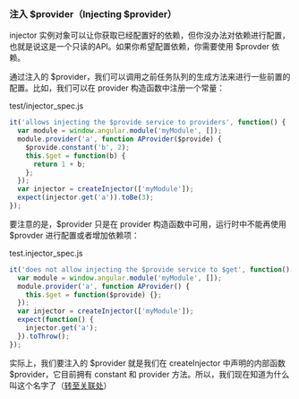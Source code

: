 ### 注入 $provider（Injecting $provider）

injector 实例对象可以让你获取已经配置好的依赖，但你没办法对依赖进行配置，也就是说这是一个只读的API。如果你希望配置依赖，你需要使用 $provder 依赖。

通过注入的 $provider，我们可以调用之前任务队列的生成方法来进行一些前置的配置。比如，我们可以在 provider 构造函数中注册一个常量：

test/injector\_spec.js

```js
it('allows injecting the $provide service to providers', function() {
  var module = window.angular.module('myModule', []);
  module.provider('a', function AProvider($provide) {
    $provide.constant('b', 2);
    this.$get = function(b) {
      return 1 + b;
    };
  });
  var injector = createInjector(['myModule']);
  expect(injector.get('a')).toBe(3);
});
```

要注意的是，$provider 只是在 provider 构造函数中可用，运行时中不能再使用 $provder 进行配置或者增加依赖项：

test.injector\_spec.js

```js
it('does not allow injecting the $provide service to $get', function() {
  var module = window.angular.module('myModule', []);
  module.provider('a', function AProvider() {
    this.$get = function($provide) {};
  });
  var injector = createInjector(['myModule']);
  expect(function() {
    injector.get('a');
  }).toThrow();
});
```

实际上，我们要注入的 $provider 就是我们在 createInjector 中声明的内部函数 $provider，它目前拥有 constant 和 provider 方法。所以，我们现在知道为什么叫这个名字了（[转至关联处](/modules-and-dependency-injection/11-modules-and-the-injector/11-07-registering-a-constant.md)）

